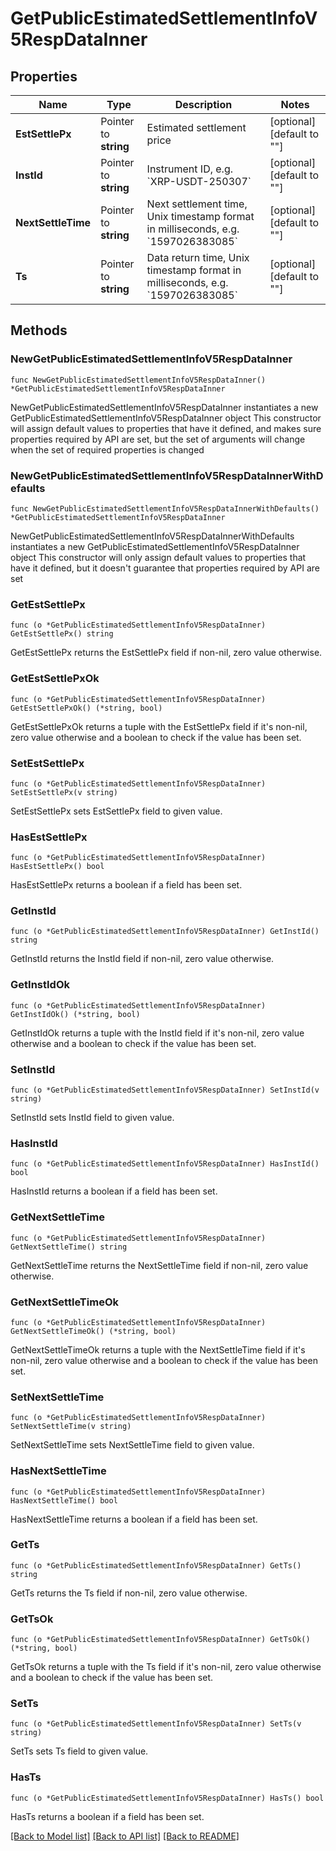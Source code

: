 # GetPublicEstimatedSettlementInfoV5RespDataInner

## Properties

Name | Type | Description | Notes
------------ | ------------- | ------------- | -------------
**EstSettlePx** | Pointer to **string** | Estimated settlement price | [optional] [default to ""]
**InstId** | Pointer to **string** | Instrument ID, e.g. &#x60;XRP-USDT-250307&#x60; | [optional] [default to ""]
**NextSettleTime** | Pointer to **string** | Next settlement time, Unix timestamp format in milliseconds, e.g. &#x60;1597026383085&#x60; | [optional] [default to ""]
**Ts** | Pointer to **string** | Data return time, Unix timestamp format in milliseconds, e.g. &#x60;1597026383085&#x60; | [optional] [default to ""]

## Methods

### NewGetPublicEstimatedSettlementInfoV5RespDataInner

`func NewGetPublicEstimatedSettlementInfoV5RespDataInner() *GetPublicEstimatedSettlementInfoV5RespDataInner`

NewGetPublicEstimatedSettlementInfoV5RespDataInner instantiates a new GetPublicEstimatedSettlementInfoV5RespDataInner object
This constructor will assign default values to properties that have it defined,
and makes sure properties required by API are set, but the set of arguments
will change when the set of required properties is changed

### NewGetPublicEstimatedSettlementInfoV5RespDataInnerWithDefaults

`func NewGetPublicEstimatedSettlementInfoV5RespDataInnerWithDefaults() *GetPublicEstimatedSettlementInfoV5RespDataInner`

NewGetPublicEstimatedSettlementInfoV5RespDataInnerWithDefaults instantiates a new GetPublicEstimatedSettlementInfoV5RespDataInner object
This constructor will only assign default values to properties that have it defined,
but it doesn't guarantee that properties required by API are set

### GetEstSettlePx

`func (o *GetPublicEstimatedSettlementInfoV5RespDataInner) GetEstSettlePx() string`

GetEstSettlePx returns the EstSettlePx field if non-nil, zero value otherwise.

### GetEstSettlePxOk

`func (o *GetPublicEstimatedSettlementInfoV5RespDataInner) GetEstSettlePxOk() (*string, bool)`

GetEstSettlePxOk returns a tuple with the EstSettlePx field if it's non-nil, zero value otherwise
and a boolean to check if the value has been set.

### SetEstSettlePx

`func (o *GetPublicEstimatedSettlementInfoV5RespDataInner) SetEstSettlePx(v string)`

SetEstSettlePx sets EstSettlePx field to given value.

### HasEstSettlePx

`func (o *GetPublicEstimatedSettlementInfoV5RespDataInner) HasEstSettlePx() bool`

HasEstSettlePx returns a boolean if a field has been set.

### GetInstId

`func (o *GetPublicEstimatedSettlementInfoV5RespDataInner) GetInstId() string`

GetInstId returns the InstId field if non-nil, zero value otherwise.

### GetInstIdOk

`func (o *GetPublicEstimatedSettlementInfoV5RespDataInner) GetInstIdOk() (*string, bool)`

GetInstIdOk returns a tuple with the InstId field if it's non-nil, zero value otherwise
and a boolean to check if the value has been set.

### SetInstId

`func (o *GetPublicEstimatedSettlementInfoV5RespDataInner) SetInstId(v string)`

SetInstId sets InstId field to given value.

### HasInstId

`func (o *GetPublicEstimatedSettlementInfoV5RespDataInner) HasInstId() bool`

HasInstId returns a boolean if a field has been set.

### GetNextSettleTime

`func (o *GetPublicEstimatedSettlementInfoV5RespDataInner) GetNextSettleTime() string`

GetNextSettleTime returns the NextSettleTime field if non-nil, zero value otherwise.

### GetNextSettleTimeOk

`func (o *GetPublicEstimatedSettlementInfoV5RespDataInner) GetNextSettleTimeOk() (*string, bool)`

GetNextSettleTimeOk returns a tuple with the NextSettleTime field if it's non-nil, zero value otherwise
and a boolean to check if the value has been set.

### SetNextSettleTime

`func (o *GetPublicEstimatedSettlementInfoV5RespDataInner) SetNextSettleTime(v string)`

SetNextSettleTime sets NextSettleTime field to given value.

### HasNextSettleTime

`func (o *GetPublicEstimatedSettlementInfoV5RespDataInner) HasNextSettleTime() bool`

HasNextSettleTime returns a boolean if a field has been set.

### GetTs

`func (o *GetPublicEstimatedSettlementInfoV5RespDataInner) GetTs() string`

GetTs returns the Ts field if non-nil, zero value otherwise.

### GetTsOk

`func (o *GetPublicEstimatedSettlementInfoV5RespDataInner) GetTsOk() (*string, bool)`

GetTsOk returns a tuple with the Ts field if it's non-nil, zero value otherwise
and a boolean to check if the value has been set.

### SetTs

`func (o *GetPublicEstimatedSettlementInfoV5RespDataInner) SetTs(v string)`

SetTs sets Ts field to given value.

### HasTs

`func (o *GetPublicEstimatedSettlementInfoV5RespDataInner) HasTs() bool`

HasTs returns a boolean if a field has been set.


[[Back to Model list]](../README.md#documentation-for-models) [[Back to API list]](../README.md#documentation-for-api-endpoints) [[Back to README]](../README.md)


